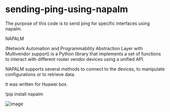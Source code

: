 # sending-ping-using-napalm
The purpose of this code is to send ping for specific interfaces using napalm. 
 
NAPALM 

(Network Automation and Programmability Abstraction Layer with Multivendor support) is a Python library that implements a set of functions to interact with different router vendor devices using a unified API.

NAPALM supports several methods to connect to the devices, to manipulate configurations or to retrieve data.

It was written for Huawei box.

!pip install napalm

![image](https://user-images.githubusercontent.com/94804863/155887110-5d3dd0e5-6880-4f95-9db4-79de3319edf7.png)

